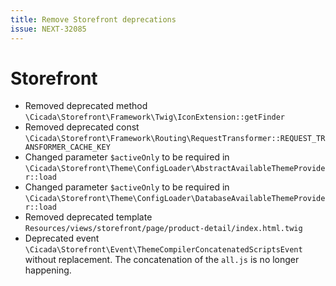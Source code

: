 ```yaml
---
title: Remove Storefront deprecations
issue: NEXT-32085
---
```

# Storefront
* Removed deprecated method `\Cicada\Storefront\Framework\Twig\IconExtension::getFinder`
* Removed deprecated const `\Cicada\Storefront\Framework\Routing\RequestTransformer::REQUEST_TRANSFORMER_CACHE_KEY`
* Changed parameter `$activeOnly` to be required in `\Cicada\Storefront\Theme\ConfigLoader\AbstractAvailableThemeProvider::load`
* Changed parameter `$activeOnly` to be required in `\Cicada\Storefront\Theme\ConfigLoader\DatabaseAvailableThemeProvider::load`
* Removed deprecated template `Resources/views/storefront/page/product-detail/index.html.twig`
* Deprecated event `\Cicada\Storefront\Event\ThemeCompilerConcatenatedScriptsEvent` without replacement. The concatenation of the `all.js` is no longer happening.
